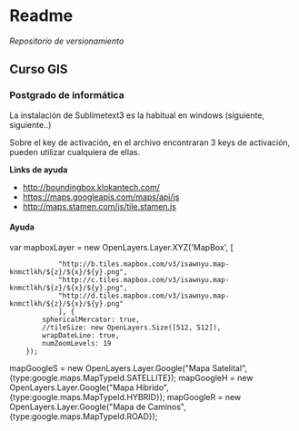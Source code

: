 # Readme

*Repositorio de versionamiento*

## Curso GIS
### Postgrado de informática

La instalación de Sublimetext3 es la habitual en windows (siguiente, siguiente..)

Sobre el key de activación, en el archivo encontraran 3 keys de activación, pueden utilizar cualquiera de ellas.


**Links de ayuda**

- http://boundingbox.klokantech.com/
- https://maps.googleapis.com/maps/api/js
- http://maps.stamen.com/js/tile.stamen.js




#### Ayuda
var mapboxLayer = new OpenLayers.Layer.XYZ('MapBox', [
             				    
			    "http://b.tiles.mapbox.com/v3/isawnyu.map-knmctlkh/${z}/${x}/${y}.png",
            	"http://c.tiles.mapbox.com/v3/isawnyu.map-knmctlkh/${z}/${x}/${y}.png",
            	"http://d.tiles.mapbox.com/v3/isawnyu.map-knmctlkh/${z}/${x}/${y}.png"
			    ], {
            sphericalMercator: true,
            //tileSize: new OpenLayers.Size([512, 512]),
            wrapDateLine: true,
        	numZoomLevels: 19
        });
        
mapGoogleS = new OpenLayers.Layer.Google("Mapa Satelital",{type:google.maps.MapTypeId.SATELLITE});
mapGoogleH = new OpenLayers.Layer.Google("Mapa Hibrido",{type:google.maps.MapTypeId.HYBRID});
mapGoogleR = new OpenLayers.Layer.Google("Mapa de Caminos",{type:google.maps.MapTypeId.ROAD});

